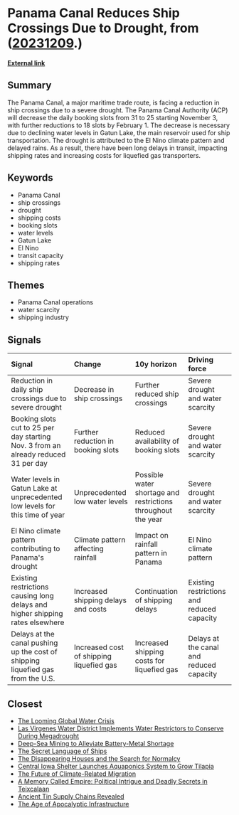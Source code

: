 # __Panama Canal Reduces Ship Crossings Due to Drought__, from ([20231209](https://kghosh.substack.com/p/20231209).)

__[External link](https://gcaptain.com/panama-canal-reduces-daily-transits/)__



## Summary

The Panama Canal, a major maritime trade route, is facing a reduction in ship crossings due to a severe drought. The Panama Canal Authority (ACP) will decrease the daily booking slots from 31 to 25 starting November 3, with further reductions to 18 slots by February 1. The decrease is necessary due to declining water levels in Gatun Lake, the main reservoir used for ship transportation. The drought is attributed to the El Nino climate pattern and delayed rains. As a result, there have been long delays in transit, impacting shipping rates and increasing costs for liquefied gas transporters.

## Keywords

* Panama Canal
* ship crossings
* drought
* shipping costs
* booking slots
* water levels
* Gatun Lake
* El Nino
* transit capacity
* shipping rates

## Themes

* Panama Canal operations
* water scarcity
* shipping industry

## Signals

| Signal                                                                             | Change                                   | 10y horizon                                                  | Driving force                              |
|:-----------------------------------------------------------------------------------|:-----------------------------------------|:-------------------------------------------------------------|:-------------------------------------------|
| Reduction in daily ship crossings due to severe drought                            | Decrease in ship crossings               | Further reduced ship crossings                               | Severe drought and water scarcity          |
| Booking slots cut to 25 per day starting Nov. 3 from an already reduced 31 per day | Further reduction in booking slots       | Reduced availability of booking slots                        | Severe drought and water scarcity          |
| Water levels in Gatun Lake at unprecedented low levels for this time of year       | Unprecedented low water levels           | Possible water shortage and restrictions throughout the year | Severe drought and water scarcity          |
| El Nino climate pattern contributing to Panama's drought                           | Climate pattern affecting rainfall       | Impact on rainfall pattern in Panama                         | El Nino climate pattern                    |
| Existing restrictions causing long delays and higher shipping rates elsewhere      | Increased shipping delays and costs      | Continuation of shipping delays                              | Existing restrictions and reduced capacity |
| Delays at the canal pushing up the cost of shipping liquefied gas from the U.S.    | Increased cost of shipping liquefied gas | Increased shipping costs for liquefied gas                   | Delays at the canal and reduced capacity   |

## Closest

* [The Looming Global Water Crisis](dc4897041e178e21d79a6f99d545758d)
* [Las Virgenes Water District Implements Water Restrictors to Conserve During Megadrought](9655c5d49c7e5cbfaedaca59cba73875)
* [Deep-Sea Mining to Alleviate Battery-Metal Shortage](6b18b39f68d14f9f899e642ccfb90ba5)
* [The Secret Language of Ships](12f5086d435d982906b7919ca7e40fde)
* [The Disappearing Houses and the Search for Normalcy](e825171606432c71606dc78b9bf86eee)
* [Central Iowa Shelter Launches Aquaponics System to Grow Tilapia](9664582c42773260d250f25634078279)
* [The Future of Climate-Related Migration](c81fc28723b795ba2febc1fc728d6f1a)
* [A Memory Called Empire: Political Intrigue and Deadly Secrets in Teixcalaan](2d4b47a47cd08aaa542939967329f027)
* [Ancient Tin Supply Chains Revealed](7b0e1c9311dae19679aa54d541ef47f0)
* [The Age of Apocalyptic Infrastructure](177a0857ffe0d07d48cd99a269f28a02)
